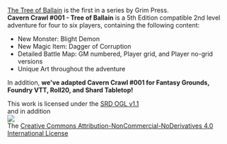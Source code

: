 [The Tree of Ballain](https://www.patreon.com/posts/cavern-crawl-001-75884875) is the first in a series by Grim Press.  
**Cavern Crawl #001 - Tree of Ballain** is a 5th Edition compatible 2nd level adventure for four to six players, containing the following content:

- New Monster: Blight Demon
- New Magic Item: Dagger of Corruption
- Detailed Battle Map: GM numbered, Player grid, and Player no-grid versions
- Unique Art throughout the adventure  

In addition, **we've adapted Cavern Crawl #001 for Fantasy Grounds, Foundry VTT, Roll20, and Shard Tabletop!**  

This work is licensed under the [SRD OGL v1.1](https://media.wizards.com/2016/downloads/SRD-OGL_V1.1.pdf)  
and in addition  
![](https://i.creativecommons.org/l/by-nc-nd/4.0/88x31.png)  
The [Creative Commons Attribution-NonCommercial-NoDerivatives 4.0 International License](http://creativecommons.org/licenses/by-nc-nd/4.0/)
